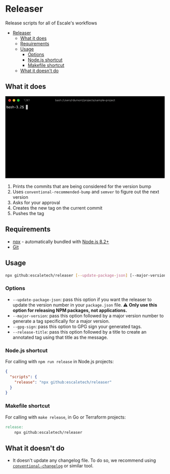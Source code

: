 # Releaser
Release scripts for all of Escale's workflows

- [Releaser](#releaser)
  - [What it does](#what-it-does)
  - [Requirements](#requirements)
  - [Usage](#usage)
    - [Options](#options)
    - [Node.js shortcut](#nodejs-shortcut)
    - [Makefile shortcut](#makefile-shortcut)
  - [What it doesn't do](#what-it-doesnt-do)

## What it does

![Example](docs/images/releaser-incremental-tag.gif)

1. Prints the commits that are being considered for the version bump
2. Uses `conventional-recommended-bump` and `semver` to figure out the next version
3. Asks for your approval
4. Creates the new tag on the current commit
5. Pushes the tag

## Requirements

* [npx](https://www.npmjs.com/package/npx) - automatically bundled with [Node.js 8.2+](https://nodejs.org/en/)
* [Git](https://git-scm.com/)

## Usage

```sh
npx github:escaletech/releaser [--update-package-json] [--major-version <version>] [--gpg-sign]
```

### Options
* `--update-package-json`: pass this option if you want the releaser to update the version number in your `package.json` file. ⚠️ **Only use this option for releasing NPM packages, not applications.**
* `--major-version`: pass this option followed by a major version number to generate a tag specifically for a major version.
* `--gpg-sign`: pass this option to GPG sign your generated tags.
* `--release-title`: pass this option followed by a title to create an annotated tag using that title as the message.

### Node.js shortcut

For calling with `npm run release` in Node.js projects:
```json
{
  "scripts": {
    "release": "npx github:escaletech/releaser"
  }
}
```

### Makefile shortcut

For calling with `make release`, in Go or Terraform projects:
```makefile
release:
	npx github:escaletech/releaser
```


## What it doesn't do

* It doesn't update any changelog file. To do so, we recommend using [`conventional-changelog`](https://github.com/conventional-changelog/conventional-changelog) or similar tool.
